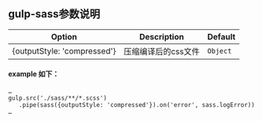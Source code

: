 ## gulp-sass参数说明
| Option                         | Description     | Default |
|--------------------------------|-----------------|---------|
| {outputStyle: 'compressed'} | 压缩编译后的css文件 | `Object` |
#### example 如下：
```
…
gulp.src('./sass/**/*.scss')
   .pipe(sass({outputStyle: 'compressed'}).on('error', sass.logError))          
…
```